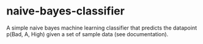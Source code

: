 # naive-bayes-classifier
A simple naive bayes machine learning classifier that predicts the datapoint p(Bad, A, High) given a set of sample data (see documentation).
